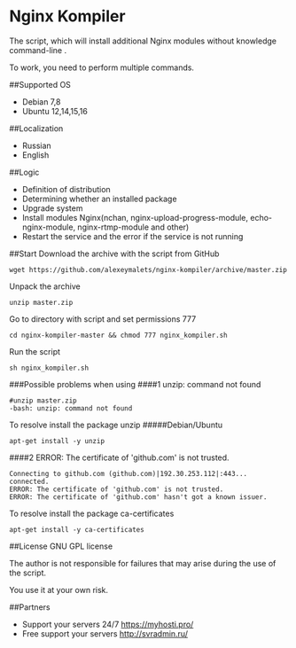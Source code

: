 # Nginx Kompiler

The script, which will install additional Nginx modules without knowledge command-line .

To work, you need to perform multiple commands.

##Supported ОS
* Debian 7,8
* Ubuntu 12,14,15,16

##Localization
* Russian
* English

##Logic
* Definition of distribution
* Determining whether an installed package
* Upgrade system
* Install modules Nginx(nchan, nginx-upload-progress-module, echo-nginx-module, nginx-rtmp-module and other)
* Restart the service and the error if the service is not running

##Start
Download the archive with the script from GitHub
```
wget https://github.com/alexeymalets/nginx-kompiler/archive/master.zip
```
Unpack the archive
```
unzip master.zip
```
Go to directory with script and set permissions 777
```
cd nginx-kompiler-master && chmod 777 nginx_kompiler.sh
```
Run the script
```
sh nginx_kompiler.sh
```
###Possible problems when using
####1 unzip: command not found
```
#unzip master.zip
-bash: unzip: command not found
```
To resolve install the package unzip
#####Debian/Ubuntu
```
apt-get install -y unzip
```
####2 ERROR: The certificate of 'github.com' is not trusted.
```
Connecting to github.com (github.com)|192.30.253.112|:443... connected.
ERROR: The certificate of 'github.com' is not trusted.
ERROR: The certificate of 'github.com' hasn't got a known issuer.
```
To resolve install the package ca-certificates
```
apt-get install -y ca-certificates
```

##License
GNU GPL license

The author is not responsible for failures that may arise during the use of the script. 

You use it at your own risk.

##Partners
* Support your servers 24/7 https://myhosti.pro/
* Free support your servers http://svradmin.ru/